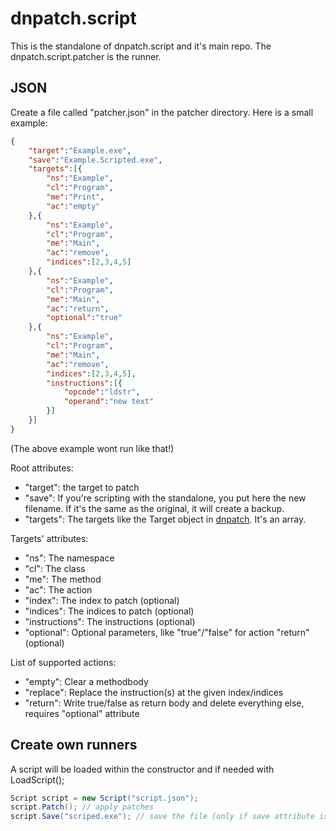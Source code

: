 # dnpatch.script
This is the standalone of dnpatch.script and it's main repo. The dnpatch.script.patcher is the runner.

## JSON
Create a file called "patcher.json" in the patcher directory. Here is a small example:
```json
{
    "target":"Example.exe",
    "save":"Example.Scripted.exe",
    "targets":[{
        "ns":"Example",
        "cl":"Program",
        "me":"Print",
        "ac":"empty"
    },{
        "ns":"Example",
        "cl":"Program",
        "me":"Main",
        "ac":"remove",
        "indices":[2,3,4,5]
    },{
        "ns":"Example",
        "cl":"Program",
        "me":"Main",
        "ac":"return",
        "optional":"true"
    },{
        "ns":"Example",
        "cl":"Program",
        "me":"Main",
        "ac":"remove",
        "indices":[2,3,4,5],
        "instructions":[{
            "opcode":"ldstr",
            "operand":"new text"
        }]
    }]
}
```
(The above example wont run like that!)

Root attributes:
* "target": the target to patch
* "save": If you're scripting with the standalone, you put here the new filename. If it's the same as the original, it will create a backup.
* "targets": The targets like the Target object in [dnpatch](https://github.com/ioncodes/dnpatch#targeting-methods). It's an array.

Targets' attributes:
* "ns": The namespace
* "cl": The class
* "me": The method
* "ac": The action
* "index": The index to patch (optional)
* "indices": The indices to patch (optional)
* "instructions": The instructions (optional)
* "optional": Optional parameters, like "true"/"false" for action "return" (optional)

List of supported actions:
* "empty": Clear a methodbody
* "replace": Replace the instruction(s) at the given index/indices
* "return": Write true/false as return body and delete everything else, requires "optional" attribute

## Create own runners
A script will be loaded within the constructor and if needed with LoadScript();
```c#
Script script = new Script("script.json");
script.Patch(); // apply patches
script.Save("scriped.exe"); // save the file (only if save attribute isn't in the json)
```
